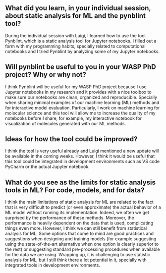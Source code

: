 ## What did you learn, in your individual session, about static analysis for ML and the pynblint tool?
During the individual session with Luigi, I learned how to use the tool Pynblint, which is a static analysis tool for Jupyter notebooks. I filled out a form with my programming habits, specially related to computational notebooks and I tried Pynblint by analyzing some of my Jupyter notebooks.

## Will pynblint be useful to you in your WASP PhD project? Why or why not?
I think Pynblint will be useful for my WASP PhD project because I use Jupyter notebooks in my research and it provides with a nice toolbox to make sure our notebooks are clean, organized and reproducible. Specially when sharing minimal examples of our machine learning (ML) methods and for interactive model evaluation. Particularly, I work on machine learning for molecular science and this tool will allow me to increase the quality of my notebooks before I share, for example, my interactive notebook for visualization of molecules generated with our ML methods.

## Ideas for how the tool could be improved?
I think the tool is very useful already and Luigi mentioned a new update will be available in the coming weeks. However, I think it would be useful that this tool could be integrated in development environments such as VS code PyCharm or the actual Jupyter notebook.

## What do you see as the limits for static analysis tools in ML? For code, models, and for data?
I think the main limitations of static analysis for ML are related to the fact that is very difficult to predict (or even approximate) the actual behavior of a ML model without running its implementation. Indeed, we often we get surprised by the performance of these methods. Moreover, the performance is heavily dependent on the data that is used, complicating things even more. However, I think we can still benefit from statistical analysis for ML. Some options that come to mind are good practices and suggestions when designing and training models (for example suggesting using the state-of-the-art alternative when one option is clearly superior to the rest) or suggesting standard pre-processing procedures when available for the data we are using. Wrapping up, it is challenging to use statistic analysis for ML, but I still think there a lot potential in it, specially with integrated tools in development environments.
